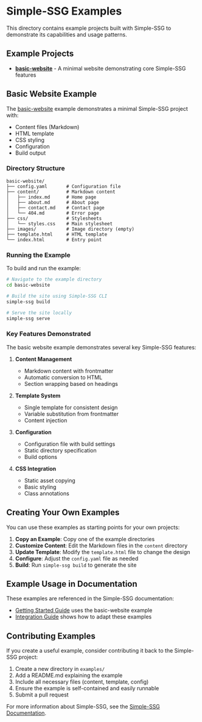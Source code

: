 # Simple-SSG Examples

This directory contains example projects built with Simple-SSG to demonstrate its capabilities and usage patterns.

## Example Projects

- [**basic-website**](basic-website/) - A minimal website demonstrating core Simple-SSG features

## Basic Website Example

The [basic-website](basic-website/) example demonstrates a minimal Simple-SSG project with:

- Content files (Markdown)
- HTML template
- CSS styling
- Configuration
- Build output

### Directory Structure

```
basic-website/
├── config.yaml       # Configuration file
├── content/          # Markdown content
│   ├── index.md      # Home page
│   ├── about.md      # About page
│   ├── contact.md    # Contact page
│   └── 404.md        # Error page
├── css/              # Stylesheets
│   └── styles.css    # Main stylesheet
├── images/           # Image directory (empty)
├── template.html     # HTML template
└── index.html        # Entry point
```

### Running the Example

To build and run the example:

```bash
# Navigate to the example directory
cd basic-website

# Build the site using Simple-SSG CLI
simple-ssg build

# Serve the site locally
simple-ssg serve
```

### Key Features Demonstrated

The basic website example demonstrates several key Simple-SSG features:

1. **Content Management**

   - Markdown content with frontmatter
   - Automatic conversion to HTML
   - Section wrapping based on headings

2. **Template System**

   - Single template for consistent design
   - Variable substitution from frontmatter
   - Content injection

3. **Configuration**

   - Configuration file with build settings
   - Static directory specification
   - Build options

4. **CSS Integration**
   - Static asset copying
   - Basic styling
   - Class annotations

## Creating Your Own Examples

You can use these examples as starting points for your own projects:

1. **Copy an Example**: Copy one of the example directories
2. **Customize Content**: Edit the Markdown files in the `content` directory
3. **Update Template**: Modify the `template.html` file to change the design
4. **Configure**: Adjust the `config.yaml` file as needed
5. **Build**: Run `simple-ssg build` to generate the site

## Example Usage in Documentation

These examples are referenced in the Simple-SSG documentation:

- [Getting Started Guide](../docs/getting-started.md) uses the basic-website example
- [Integration Guide](../docs/integration-guide.md) shows how to adapt these examples

## Contributing Examples

If you create a useful example, consider contributing it back to the Simple-SSG project:

1. Create a new directory in `examples/`
2. Add a README.md explaining the example
3. Include all necessary files (content, template, config)
4. Ensure the example is self-contained and easily runnable
5. Submit a pull request

For more information about Simple-SSG, see the [Simple-SSG Documentation](../docs/README.md).
